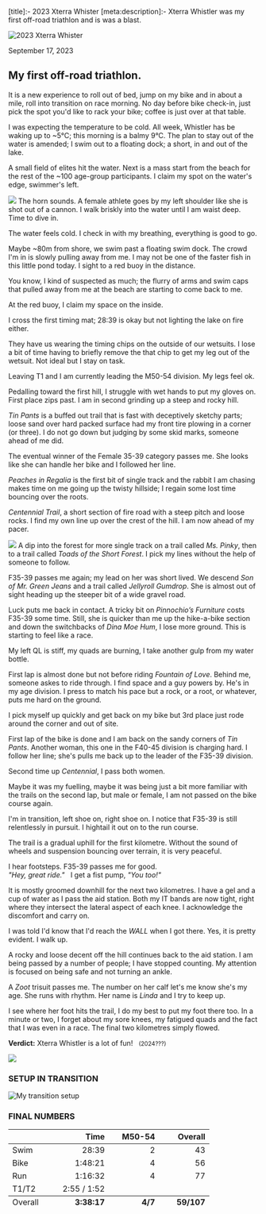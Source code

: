 [title]:- 2023 Xterra Whister
[meta:description]:- Xterra Whistler was my first off-road triathlon and is was a blast.

![2023 Xterra Whister](/assets/svg/xterra-whistler-logo.svg)
<p class="timestamp">September 17, 2023</p>

## My first off-road triathlon.

It is a new experience to roll out of bed, jump on my bike and 
in about a mile, roll into transition on race morning.  No day 
before bike check-in, just pick the spot you'd like to rack 
your bike; coffee is just over at that table.

I was expecting the temperature to be cold.  All week, 
Whistler has be waking up to ~5°C; this morning is a balmy 
9°C. The plan to stay out of the water is amended; I swim 
out to a floating dock; a short, in and out of the lake.

A small field of elites hit the water. Next is a mass 
start from the beach for the rest of the ~100 age-group 
participants. I claim my spot on the water's edge, swimmer's 
left.

![](/assets/jpg/IMG_6025-977x550.jpeg)
The horn sounds.  A female athlete goes by my left shoulder 
like she is shot out of a cannon.  I walk briskly into the 
water until I am waist deep. Time to dive in.

The water feels cold. I check in with my breathing, everything 
is good to go.

Maybe ~80m from shore, we swim past a floating swim dock.  The
crowd I'm in is slowly pulling away from me. I may not be one 
of the faster fish in this little pond today. I sight to a red 
buoy in the distance.

You know, I kind of suspected as much; the flurry of arms and 
swim caps that pulled away from me at the beach are starting 
to come back to me.

At the red buoy, I claim my space on the inside.

I cross the first timing mat; 28:39 is okay but not lighting 
the lake on fire either.

They have us wearing the timing chips on the outside of our 
wetsuits.  I lose a bit of time having to briefly remove the 
that chip to get my leg out of the wetsuit.  Not ideal but I 
stay on task.

<!---->
Leaving T1 and I am currently leading the M50-54 division. My 
legs feel ok.

Pedalling toward the first hill, I struggle with wet hands
to put my gloves on. First place zips past. I am in second 
grinding up a steep and rocky hill.

_Tin Pants_ is a buffed out trail that is fast with 
deceptively sketchy parts; loose sand over hard packed surface 
had my front tire plowing in a corner (or three).  I do not go 
down but judging by some skid marks, someone ahead of me did.

The eventual winner of the Female 35-39 category passes me.
She looks like she can handle her bike and I followed her 
line.

_Peaches in Regalia_ is the first  bit of single track and the 
rabbit I am chasing makes time on me going up the twisty 
hillside; I regain some lost time bouncing over the roots.

_Centennial Trail_, a short section of fire road with a steep 
pitch and loose rocks.  I find my own line up over the crest 
of the hill. I am now ahead of my pacer.

![](/assets/jpg/IMG_6018-977x550.jpeg)
A dip into the forest for more single track on a trail called 
_Ms. Pinky_, then to a trail called _Toads of the Short 
Forest_. I pick my lines without the help of someone to 
follow.

F35-39 passes me again; my lead on her was short lived.  We 
descend _Son of Mr. Green Jeans_ and a trail called _Jellyroll 
Gumdrop_.  She is almost out of sight heading up the steeper 
bit of a wide gravel road.

Luck puts me back in contact. A tricky bit on _Pinnochio’s 
Furniture_ costs F35-39 some time. Still, she is quicker than 
me up the hike-a-bike section and down the switchbacks of 
_Dina Moe Hum_, I lose more ground. This is starting to feel 
like a race.

My left QL is stiff, my quads are burning, I take another gulp 
from my water bottle.

First lap is almost done but not before riding _Fountain of 
Love_.  Behind me, someone askes to ride through. I find space 
and a guy powers by. He's in my age division. I press to match 
his pace but a rock, or a root, or whatever, puts me hard on 
the ground. 

<!---->
I pick myself up quickly and get back on my bike but 3rd place 
just rode around the corner and out of site.

First lap of the bike is done and I am back on the sandy 
corners of _Tin Pants_.  Another woman, this one in the F40-45 
division is charging hard.  I follow her line; she's pulls me 
back up to the leader of the F35-39 division.

Second time up _Centennial_, I pass both women.

Maybe it was my fuelling, maybe it was being just a bit more 
familiar with the trails on the second lap, but male or 
female, I am not passed on the bike course again.

I'm in transition, left shoe on, right shoe on.  I notice 
that F35-39 is still relentlessly in pursuit.  I hightail it 
out on to the run course.

The trail is a gradual uphill for the first kilometre. 
Without the sound of wheels and suspension bouncing over 
terrain, it is very peaceful.

I hear footsteps. F35-39 passes me for good.  
_"Hey, great ride."_ &nbsp; I get a fist pump, _"You too!"_

<!---->
It is mostly groomed downhill for the next two kilometres.  I 
have a gel and a cup of water as I pass the aid station. Both 
my IT bands are now tight, right where they intersect the 
lateral aspect of each knee.  I acknowledge the discomfort and 
carry on.

I was told I'd know that I'd reach the _WALL_ when I got 
there.  Yes, it is pretty evident.  I walk up.

A rocky and loose decent off the hill continues back to the 
aid station.  I am being passed by a number of people; I have 
stopped counting. My attention is focused on being safe and 
not turning an ankle.

A _Zoot_ trisuit passes me.  The number on her calf let's 
me know she's my age.  She runs with rhythm.  Her name is 
_Linda_ and I try to keep up.

I see where her foot hits the trail, I do my best to put my 
foot there too.  In a minute or two, I forget about my sore 
knees, my fatigued quads and the fact that I was even in a 
race. The final two kilometres simply flowed.

**Verdict:** Xterra Whistler is a lot of fun! &nbsp; <small>(2024???)</small>

![](/assets/jpg/IMG_6022-977x550.jpeg)

### SETUP IN TRANSITION
![My transition setup](/assets/jpg/xterra-transition.jpeg)

### FINAL NUMBERS
<table style="margin-bottom:12px;">
 <thead>
  <tr>
   <th style="width:25%;"></th>
   <th style="width:25%;text-align:right;">Time</th>
   <th style="width:25%;text-align:right;">M50-54</th>
   <th style="width:25%;text-align:right;">Overall</th>
  </tr>
 </thead>
 <tbody>
  <tr><td>Swim </td><td style="text-align:right;">28:39</td><td style="text-align:right;">2</td><td style="text-align:right;">43</td></tr>
  <tr><td>Bike </td><td style="text-align:right;">1:48:21</td><td style="text-align:right;">4</td><td style="text-align:right;">56</td></tr>
  <tr><td>Run  </td><td style="text-align:right;">1:16:32</td><td style="text-align:right;">4</td><td style="text-align:right;">77</td></tr>
  <tr><td>T1/T2</td><td style="text-align:right;">2:55 / 1:52</td><td colspan="2"></td></tr>
 </tbody>
 <tfoot>
  <tr>
   <td>Overall</td>
   <td style="font-weight:bold;text-align:right;">3:38:17</td>
   <td style="font-weight:bold;text-align:right;">   4/7</td>
   <td style="font-weight:bold;text-align:right;">59/107</td>
  </tr>
 </tfoot>
</table>


